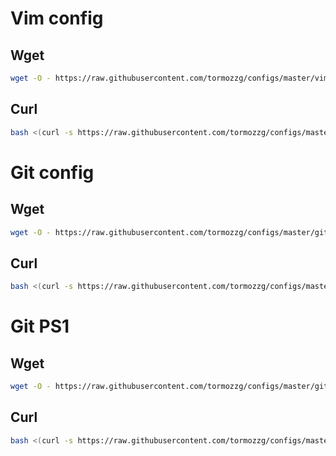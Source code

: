 # Vim config

## Wget

```bash
wget -O - https://raw.githubusercontent.com/tormozzg/configs/master/vim_config.sh | bash
```

## Curl
```bash
bash <(curl -s https://raw.githubusercontent.com/tormozzg/configs/master/vim_config.sh)

```

# Git config

## Wget

```bash
wget -O - https://raw.githubusercontent.com/tormozzg/configs/master/git_config.sh | bash
```

## Curl
```bash
bash <(curl -s https://raw.githubusercontent.com/tormozzg/configs/master/git_config.sh)

```

# Git PS1

## Wget

```bash
wget -O - https://raw.githubusercontent.com/tormozzg/configs/master/git_ps1.sh | bash
```

## Curl
```bash
bash <(curl -s https://raw.githubusercontent.com/tormozzg/configs/master/git_ps1.sh)

```